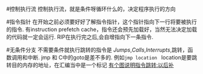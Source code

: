 #控制执行流
控制执行流，就是条件呀循环什么的，决定程序执行的方向

#指令指针
在开始之前必须要好好了解指令指针，这个指针指向下一行将要被执行的指令.
有instruction prefetch cache，指令还会预先加载好，当然无法决定加载的代码就一定会运行.
RIP在执行完之后,会自增指向下一条指令.

#无条件分支
不需要条件就执行跳转的指令是 *Jumps*,*Calls*,*Interrupts*,跳转，函数调用和中断.
jmp 和 C中的goto是差不多的.
例如`jmp location ` location是要跳转目的内存的地址，在汇编当中是一个标记
[有个图说明指令跳转:以后补]()

